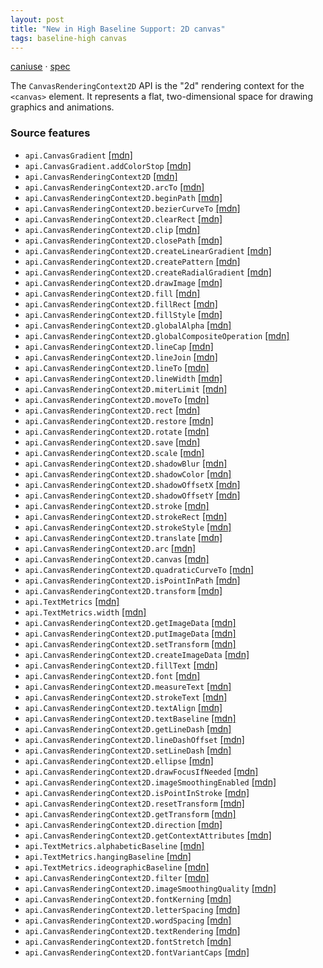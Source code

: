 ```yaml
---
layout: post
title: "New in High Baseline Support: 2D canvas"
tags: baseline-high canvas
---
```


[caniuse](https://caniuse.com/?search=canvas-2d) · [spec](https://html.spec.whatwg.org/multipage/canvas.html#2dcontext)

The `CanvasRenderingContext2D` API is the "2d" rendering context for the `<canvas>` element. It represents a flat, two-dimensional space for drawing graphics and animations.

### Source features

- ``api.CanvasGradient`` [[mdn]](https://developer.mozilla.org/en-US/search?q=api.CanvasGradient)
- ``api.CanvasGradient.addColorStop`` [[mdn]](https://developer.mozilla.org/en-US/search?q=api.CanvasGradient.addColorStop)
- ``api.CanvasRenderingContext2D`` [[mdn]](https://developer.mozilla.org/en-US/search?q=api.CanvasRenderingContext2D)
- ``api.CanvasRenderingContext2D.arcTo`` [[mdn]](https://developer.mozilla.org/en-US/search?q=api.CanvasRenderingContext2D.arcTo)
- ``api.CanvasRenderingContext2D.beginPath`` [[mdn]](https://developer.mozilla.org/en-US/search?q=api.CanvasRenderingContext2D.beginPath)
- ``api.CanvasRenderingContext2D.bezierCurveTo`` [[mdn]](https://developer.mozilla.org/en-US/search?q=api.CanvasRenderingContext2D.bezierCurveTo)
- ``api.CanvasRenderingContext2D.clearRect`` [[mdn]](https://developer.mozilla.org/en-US/search?q=api.CanvasRenderingContext2D.clearRect)
- ``api.CanvasRenderingContext2D.clip`` [[mdn]](https://developer.mozilla.org/en-US/search?q=api.CanvasRenderingContext2D.clip)
- ``api.CanvasRenderingContext2D.closePath`` [[mdn]](https://developer.mozilla.org/en-US/search?q=api.CanvasRenderingContext2D.closePath)
- ``api.CanvasRenderingContext2D.createLinearGradient`` [[mdn]](https://developer.mozilla.org/en-US/search?q=api.CanvasRenderingContext2D.createLinearGradient)
- ``api.CanvasRenderingContext2D.createPattern`` [[mdn]](https://developer.mozilla.org/en-US/search?q=api.CanvasRenderingContext2D.createPattern)
- ``api.CanvasRenderingContext2D.createRadialGradient`` [[mdn]](https://developer.mozilla.org/en-US/search?q=api.CanvasRenderingContext2D.createRadialGradient)
- ``api.CanvasRenderingContext2D.drawImage`` [[mdn]](https://developer.mozilla.org/en-US/search?q=api.CanvasRenderingContext2D.drawImage)
- ``api.CanvasRenderingContext2D.fill`` [[mdn]](https://developer.mozilla.org/en-US/search?q=api.CanvasRenderingContext2D.fill)
- ``api.CanvasRenderingContext2D.fillRect`` [[mdn]](https://developer.mozilla.org/en-US/search?q=api.CanvasRenderingContext2D.fillRect)
- ``api.CanvasRenderingContext2D.fillStyle`` [[mdn]](https://developer.mozilla.org/en-US/search?q=api.CanvasRenderingContext2D.fillStyle)
- ``api.CanvasRenderingContext2D.globalAlpha`` [[mdn]](https://developer.mozilla.org/en-US/search?q=api.CanvasRenderingContext2D.globalAlpha)
- ``api.CanvasRenderingContext2D.globalCompositeOperation`` [[mdn]](https://developer.mozilla.org/en-US/search?q=api.CanvasRenderingContext2D.globalCompositeOperation)
- ``api.CanvasRenderingContext2D.lineCap`` [[mdn]](https://developer.mozilla.org/en-US/search?q=api.CanvasRenderingContext2D.lineCap)
- ``api.CanvasRenderingContext2D.lineJoin`` [[mdn]](https://developer.mozilla.org/en-US/search?q=api.CanvasRenderingContext2D.lineJoin)
- ``api.CanvasRenderingContext2D.lineTo`` [[mdn]](https://developer.mozilla.org/en-US/search?q=api.CanvasRenderingContext2D.lineTo)
- ``api.CanvasRenderingContext2D.lineWidth`` [[mdn]](https://developer.mozilla.org/en-US/search?q=api.CanvasRenderingContext2D.lineWidth)
- ``api.CanvasRenderingContext2D.miterLimit`` [[mdn]](https://developer.mozilla.org/en-US/search?q=api.CanvasRenderingContext2D.miterLimit)
- ``api.CanvasRenderingContext2D.moveTo`` [[mdn]](https://developer.mozilla.org/en-US/search?q=api.CanvasRenderingContext2D.moveTo)
- ``api.CanvasRenderingContext2D.rect`` [[mdn]](https://developer.mozilla.org/en-US/search?q=api.CanvasRenderingContext2D.rect)
- ``api.CanvasRenderingContext2D.restore`` [[mdn]](https://developer.mozilla.org/en-US/search?q=api.CanvasRenderingContext2D.restore)
- ``api.CanvasRenderingContext2D.rotate`` [[mdn]](https://developer.mozilla.org/en-US/search?q=api.CanvasRenderingContext2D.rotate)
- ``api.CanvasRenderingContext2D.save`` [[mdn]](https://developer.mozilla.org/en-US/search?q=api.CanvasRenderingContext2D.save)
- ``api.CanvasRenderingContext2D.scale`` [[mdn]](https://developer.mozilla.org/en-US/search?q=api.CanvasRenderingContext2D.scale)
- ``api.CanvasRenderingContext2D.shadowBlur`` [[mdn]](https://developer.mozilla.org/en-US/search?q=api.CanvasRenderingContext2D.shadowBlur)
- ``api.CanvasRenderingContext2D.shadowColor`` [[mdn]](https://developer.mozilla.org/en-US/search?q=api.CanvasRenderingContext2D.shadowColor)
- ``api.CanvasRenderingContext2D.shadowOffsetX`` [[mdn]](https://developer.mozilla.org/en-US/search?q=api.CanvasRenderingContext2D.shadowOffsetX)
- ``api.CanvasRenderingContext2D.shadowOffsetY`` [[mdn]](https://developer.mozilla.org/en-US/search?q=api.CanvasRenderingContext2D.shadowOffsetY)
- ``api.CanvasRenderingContext2D.stroke`` [[mdn]](https://developer.mozilla.org/en-US/search?q=api.CanvasRenderingContext2D.stroke)
- ``api.CanvasRenderingContext2D.strokeRect`` [[mdn]](https://developer.mozilla.org/en-US/search?q=api.CanvasRenderingContext2D.strokeRect)
- ``api.CanvasRenderingContext2D.strokeStyle`` [[mdn]](https://developer.mozilla.org/en-US/search?q=api.CanvasRenderingContext2D.strokeStyle)
- ``api.CanvasRenderingContext2D.translate`` [[mdn]](https://developer.mozilla.org/en-US/search?q=api.CanvasRenderingContext2D.translate)
- ``api.CanvasRenderingContext2D.arc`` [[mdn]](https://developer.mozilla.org/en-US/search?q=api.CanvasRenderingContext2D.arc)
- ``api.CanvasRenderingContext2D.canvas`` [[mdn]](https://developer.mozilla.org/en-US/search?q=api.CanvasRenderingContext2D.canvas)
- ``api.CanvasRenderingContext2D.quadraticCurveTo`` [[mdn]](https://developer.mozilla.org/en-US/search?q=api.CanvasRenderingContext2D.quadraticCurveTo)
- ``api.CanvasRenderingContext2D.isPointInPath`` [[mdn]](https://developer.mozilla.org/en-US/search?q=api.CanvasRenderingContext2D.isPointInPath)
- ``api.CanvasRenderingContext2D.transform`` [[mdn]](https://developer.mozilla.org/en-US/search?q=api.CanvasRenderingContext2D.transform)
- ``api.TextMetrics`` [[mdn]](https://developer.mozilla.org/en-US/search?q=api.TextMetrics)
- ``api.TextMetrics.width`` [[mdn]](https://developer.mozilla.org/en-US/search?q=api.TextMetrics.width)
- ``api.CanvasRenderingContext2D.getImageData`` [[mdn]](https://developer.mozilla.org/en-US/search?q=api.CanvasRenderingContext2D.getImageData)
- ``api.CanvasRenderingContext2D.putImageData`` [[mdn]](https://developer.mozilla.org/en-US/search?q=api.CanvasRenderingContext2D.putImageData)
- ``api.CanvasRenderingContext2D.setTransform`` [[mdn]](https://developer.mozilla.org/en-US/search?q=api.CanvasRenderingContext2D.setTransform)
- ``api.CanvasRenderingContext2D.createImageData`` [[mdn]](https://developer.mozilla.org/en-US/search?q=api.CanvasRenderingContext2D.createImageData)
- ``api.CanvasRenderingContext2D.fillText`` [[mdn]](https://developer.mozilla.org/en-US/search?q=api.CanvasRenderingContext2D.fillText)
- ``api.CanvasRenderingContext2D.font`` [[mdn]](https://developer.mozilla.org/en-US/search?q=api.CanvasRenderingContext2D.font)
- ``api.CanvasRenderingContext2D.measureText`` [[mdn]](https://developer.mozilla.org/en-US/search?q=api.CanvasRenderingContext2D.measureText)
- ``api.CanvasRenderingContext2D.strokeText`` [[mdn]](https://developer.mozilla.org/en-US/search?q=api.CanvasRenderingContext2D.strokeText)
- ``api.CanvasRenderingContext2D.textAlign`` [[mdn]](https://developer.mozilla.org/en-US/search?q=api.CanvasRenderingContext2D.textAlign)
- ``api.CanvasRenderingContext2D.textBaseline`` [[mdn]](https://developer.mozilla.org/en-US/search?q=api.CanvasRenderingContext2D.textBaseline)
- ``api.CanvasRenderingContext2D.getLineDash`` [[mdn]](https://developer.mozilla.org/en-US/search?q=api.CanvasRenderingContext2D.getLineDash)
- ``api.CanvasRenderingContext2D.lineDashOffset`` [[mdn]](https://developer.mozilla.org/en-US/search?q=api.CanvasRenderingContext2D.lineDashOffset)
- ``api.CanvasRenderingContext2D.setLineDash`` [[mdn]](https://developer.mozilla.org/en-US/search?q=api.CanvasRenderingContext2D.setLineDash)
- ``api.CanvasRenderingContext2D.ellipse`` [[mdn]](https://developer.mozilla.org/en-US/search?q=api.CanvasRenderingContext2D.ellipse)
- ``api.CanvasRenderingContext2D.drawFocusIfNeeded`` [[mdn]](https://developer.mozilla.org/en-US/search?q=api.CanvasRenderingContext2D.drawFocusIfNeeded)
- ``api.CanvasRenderingContext2D.imageSmoothingEnabled`` [[mdn]](https://developer.mozilla.org/en-US/search?q=api.CanvasRenderingContext2D.imageSmoothingEnabled)
- ``api.CanvasRenderingContext2D.isPointInStroke`` [[mdn]](https://developer.mozilla.org/en-US/search?q=api.CanvasRenderingContext2D.isPointInStroke)
- ``api.CanvasRenderingContext2D.resetTransform`` [[mdn]](https://developer.mozilla.org/en-US/search?q=api.CanvasRenderingContext2D.resetTransform)
- ``api.CanvasRenderingContext2D.getTransform`` [[mdn]](https://developer.mozilla.org/en-US/search?q=api.CanvasRenderingContext2D.getTransform)
- ``api.CanvasRenderingContext2D.direction`` [[mdn]](https://developer.mozilla.org/en-US/search?q=api.CanvasRenderingContext2D.direction)
- ``api.CanvasRenderingContext2D.getContextAttributes`` [[mdn]](https://developer.mozilla.org/en-US/search?q=api.CanvasRenderingContext2D.getContextAttributes)
- ``api.TextMetrics.alphabeticBaseline`` [[mdn]](https://developer.mozilla.org/en-US/search?q=api.TextMetrics.alphabeticBaseline)
- ``api.TextMetrics.hangingBaseline`` [[mdn]](https://developer.mozilla.org/en-US/search?q=api.TextMetrics.hangingBaseline)
- ``api.TextMetrics.ideographicBaseline`` [[mdn]](https://developer.mozilla.org/en-US/search?q=api.TextMetrics.ideographicBaseline)
- ``api.CanvasRenderingContext2D.filter`` [[mdn]](https://developer.mozilla.org/en-US/search?q=api.CanvasRenderingContext2D.filter)
- ``api.CanvasRenderingContext2D.imageSmoothingQuality`` [[mdn]](https://developer.mozilla.org/en-US/search?q=api.CanvasRenderingContext2D.imageSmoothingQuality)
- ``api.CanvasRenderingContext2D.fontKerning`` [[mdn]](https://developer.mozilla.org/en-US/search?q=api.CanvasRenderingContext2D.fontKerning)
- ``api.CanvasRenderingContext2D.letterSpacing`` [[mdn]](https://developer.mozilla.org/en-US/search?q=api.CanvasRenderingContext2D.letterSpacing)
- ``api.CanvasRenderingContext2D.wordSpacing`` [[mdn]](https://developer.mozilla.org/en-US/search?q=api.CanvasRenderingContext2D.wordSpacing)
- ``api.CanvasRenderingContext2D.textRendering`` [[mdn]](https://developer.mozilla.org/en-US/search?q=api.CanvasRenderingContext2D.textRendering)
- ``api.CanvasRenderingContext2D.fontStretch`` [[mdn]](https://developer.mozilla.org/en-US/search?q=api.CanvasRenderingContext2D.fontStretch)
- ``api.CanvasRenderingContext2D.fontVariantCaps`` [[mdn]](https://developer.mozilla.org/en-US/search?q=api.CanvasRenderingContext2D.fontVariantCaps)
